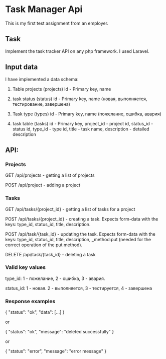 # Task Manager Api

This is my first test assignment from an employer.

## Task

Implement the task tracker API on any php framework. I used Laravel.

## Input data

I have implemented a data schema:

1) Table projects (projects)
id - Primary key,
name

3) task status (status)
id - Primary key,
name (новая, выполняется, тестирование, завершена)

5) Task type (types)
id - Primary key,
name (пожелание, ошибка, авария)

7) task table (tasks)
id - Primary key,
project_id - project id,
status_id - status id,
type_id - type id,
title - task name,
description - detailed description

## API:


### Projects

GET /api/projects - getting a list of projects

POST /api/project - adding a project


### Tasks

GET /api/tasks/{project_id} - getting a list of tasks for a project

POST /api/tasks/{project_id} - creating a task. Expects form-data with the keys: type_id, status_id, title, description.

POST /api/task/{task_id} - updating the task. Expects form-data with the keys: type_id, status_id, title, description, _method:put (needed for the correct operation of the put method).

DELETE /api/task/{task_id} - deleting a task

### Valid key values

type_id: 1 - пожелание, 2 - ошибка, 3 - авария.

status_id: 1 - новая. 2 - выполняется, 3 - тестируется, 4 - завершена

### Response examples

{
    "status": "ok",
    "data": [...]
}

or

{
    "status": "ok", 
    "message": "deleted successfully"
}

or

{
    "status": "error",
    "message": "error message"
}

